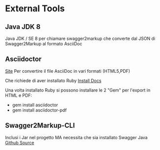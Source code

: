 # External Tools
## Java JDK 8
Java JDK / SE 8 per chiamare swagger2markup che converte dal JSON di Swagger2Markup al formato AsciiDoc

## Asciidoctor
[Site](https://asciidoctor.org/)
Per convertire il file AsciiDoc in vari formati (HTML5,PDF)

Che richiede di aver installato Ruby [Install Docs](https://asciidoctor.org/#c-windows)

Una volta installato Ruby si possono installare le 2 "Gem" per l'export in HTML e PDF:
- gem install asciidoctor
- gem install asciidoctor-pdf

## Swagger2Markup-CLI
Inclusi i Jar nel progetto MA necessita che sia installato Swagger Java
[Github Source](https://github.com/Swagger2Markup/swagger2markup-cli)



